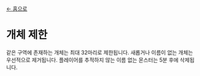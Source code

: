 [← 홈으로](../)
# 개체 제한

같은 구역에 존재하는 개체는 최대 32마리로 제한됩니다. 새롭거나 이름이 없는 개체는 우선적으로 제거됩니다.
플레이어를 추적하지 않는 이름 없는 몬스터는 5분 후에 삭제됩니다.
